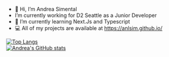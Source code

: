 - 👋 Hi, I’m Andrea Simental
-  I’m currently working for D2 Seattle as a Junior Developer
- 🌱 I’m currently learning Next.Js and Typescript
- 💻 All of my projects are available at https://anlsim.github.io/

<!---
anlsim/anlsim is a ✨ special ✨ repository because its `README.md` (this file) appears on your GitHub profile.
You can click the Preview link to take a look at your changes.
--->

[![Top Langs](https://github-readme-stats.vercel.app/api/top-langs/?username=anlsim&layout=compact)](https://github.com/anlsim/github-readme-stats)
<br>
[![Andrea's GitHub stats](https://github-readme-stats.vercel.app/api?username=anlsim)](https://github.com/anlsim/github-readme-stats)
<br>
